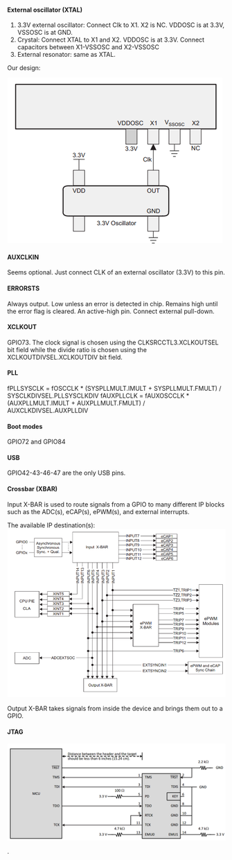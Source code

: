 #### External oscillator (XTAL)
1. 3.3V external oscillator: Connect Clk to X1. X2 is NC. VDDOSC is at 3.3V, VSSOSC is at GND.
2. Crystal: Connect XTAL to X1 and X2. VDDOSC is at 3.3V. Connect capacitors between X1-VSSOSC and X2-VSSOSC
3. External resonator: same as XTAL.

Our design:

![](./images/ext_clk.png)

#### AUXCLKIN
Seems optional. Just connect CLK of an external oscillator (3.3V) to this pin.

#### ERRORSTS
Always output. Low unless an error is detected in chip. Remains high until the error flag is cleared. An active-high pin. Connect external pull-down.

#### XCLKOUT
GPIO73. The clock signal is chosen using the CLKSRCCTL3.XCLKOUTSEL bit field while the divide
ratio is chosen using the XCLKOUTDIVSEL.XCLKOUTDIV bit field.

#### PLL
fPLLSYSCLK = fOSCCLK * (SYSPLLMULT.IMULT + SYSPLLMULT.FMULT) / SYSCLKDIVSEL.PLLSYSCLKDIV
fAUXPLLCLK = fAUXOSCCLK * (AUXPLLMULT.IMULT + AUXPLLMULT.FMULT) / AUXCLKDIVSEL.AUXPLLDIV

#### Boot modes
GPIO72 and GPIO84

#### USB
GPIO42-43-46-47 are the only USB pins.

#### Crossbar (XBAR)
Input X-BAR is used to route signals from a GPIO to many different IP blocks such as
the ADC(s), eCAP(s), ePWM(s), and external interrupts.

The available IP destination(s):
![](./images/xbar.png)

Output X-BAR takes signals from inside the device and brings them out to a GPIO.

#### JTAG
![](./images/jtag.png)


.
